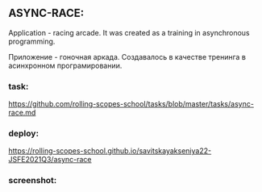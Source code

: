 ## ASYNC-RACE:

Application - racing arcade. It was created as a training in asynchronous programming.

Приложение - гоночная аркада. Создавалось в качестве тренинга в асинхронном програмировании.

### task:
https://github.com/rolling-scopes-school/tasks/blob/master/tasks/async-race.md
### deploy: 
https://rolling-scopes-school.github.io/savitskayakseniya22-JSFE2021Q3/async-race
### screenshot: 
